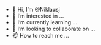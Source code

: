 - 👋 Hi, I’m @Niklausj
- 👀 I’m interested in ...
- 🌱 I’m currently learning ...
- 💞️ I’m looking to collaborate on ...
- 📫 How to reach me ...

<!---
Niklausj/Niklausj is a ✨ special ✨ repository because its `README.md` (this file) appears on your GitHub profile.
You can click the Preview link to take a look at your changes.
--->

